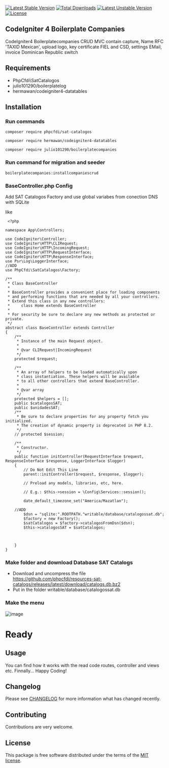 [![Latest Stable Version](https://poser.okvpn.org/julio101290/boilerplatecompanies/v/stable)](https://packagist.org/packages/julio101290/boilerplatecompanies) [![Total Downloads](https://poser.okvpn.org/julio101290/boilerplatecompanies/downloads)](https://packagist.org/packages/julio101290/boilerplatecompanies) [![Latest Unstable Version](https://poser.okvpn.org/julio101290/boilerplatecompanies/v/unstable)](https://packagist.org/packages/julio101290/boilerplatecompanies) [![License](https://poser.okvpn.org/julio101290/boilerplatecompanies/license)](https://packagist.org/packages/julio101290/boilerplatecompanies)

## CodeIgniter 4 Boilerplate Companies
CodeIgniter4 Boilerplatecompanies CRUD MVC contain capture, Name RFC 'TAXID Mexican', upload logo, key certificate FIEL and CSD, settings EMail, invoice Dominican Republic switch


## Requirements
* PhpCfdi\SatCatalogos
* julio101290/boilerplatelog
* hermawan/codeigniter4-datatables

## Installation

### Run commands
	
 	composer require phpcfdi/sat-catalogos

   	composer require hermawan/codeigniter4-datatables

	composer require julio101290/boilerplatecompanies

### Run command for migration and seeder

	boilerplatecompanies:installcompaniescrud

 ### BaseController.php Config

 Add SAT Catalogos Factory and use global variabes from conection DNS with SQLite

 like

	 <?php
	
	namespace App\Controllers;
	
	use CodeIgniter\Controller;
	use CodeIgniter\HTTP\CLIRequest;
	use CodeIgniter\HTTP\IncomingRequest;
	use CodeIgniter\HTTP\RequestInterface;
	use CodeIgniter\HTTP\ResponseInterface;
	use Psr\Log\LoggerInterface;
 	//ADD
	use PhpCfdi\SatCatalogos\Factory;
	
	/**
	 * Class BaseController
	 *
	 * BaseController provides a convenient place for loading components
	 * and performing functions that are needed by all your controllers.
	 * Extend this class in any new controllers:
	 *     class Home extends BaseController
	 *
	 * For security be sure to declare any new methods as protected or private.
	 */
	abstract class BaseController extends Controller
	{
	    /**
	     * Instance of the main Request object.
	     *
	     * @var CLIRequest|IncomingRequest
	     */
	    protected $request;
	
	    /**
	     * An array of helpers to be loaded automatically upon
	     * class instantiation. These helpers will be available
	     * to all other controllers that extend BaseController.
	     *
	     * @var array
	     */
	    protected $helpers = [];
	    public $catalogosSAT;
	    public $unidadesSAT;
	    /**
	     * Be sure to declare properties for any property fetch you initialized.
	     * The creation of dynamic property is deprecated in PHP 8.2.
	     */
	    // protected $session;
	
	    /**
	     * Constructor.
	     */
	    public function initController(RequestInterface $request, ResponseInterface $response, LoggerInterface $logger)
	    {
	        // Do Not Edit This Line
	        parent::initController($request, $response, $logger);
	
	        // Preload any models, libraries, etc, here.
	
	        // E.g.: $this->session = \Config\Services::session();
	        
	        date_default_timezone_set("America/Mazatlan");
	
		//ADD
	        $dsn = "sqlite:".ROOTPATH."writable/database/catalogossat.db";
	        $factory = new Factory();
	        $satCatalogos = $factory->catalogosFromDsn($dsn);
	        $this->catalogosSAT = $satCatalogos;
	        
	       
	       
	    }
	}

 
### Make folder and download Database SAT Catalogs
* Download and uncompress the file https://github.com/phpcfdi/resources-sat-catalogs/releases/latest/download/catalogs.db.bz2
* Put in the folder writable/database/catalogossat.db

### Make the menu
![image](https://github.com/user-attachments/assets/9357327f-3188-4895-9a6e-d0fc379787ba)




# Ready


Usage
-----
You can find how it works with the read code routes, controller and views etc. Finnally... Happy Coding!

Changelog
--------
Please see [CHANGELOG](CHANGELOG.md) for more information what has changed recently.

Contributing
------------
Contributions are very welcome.

License
-------

This package is free software distributed under the terms of the [MIT license](LICENSE.md).
